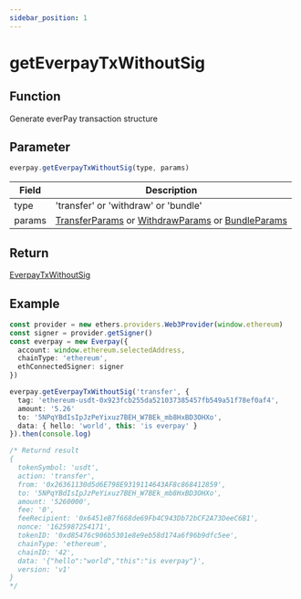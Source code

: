 ```yaml
---
sidebar_position: 1
---
```


# getEverpayTxWithoutSig

## Function

Generate everPay transaction structure

## Parameter

```js
everpay.getEverpayTxWithoutSig(type, params)
```

|Field|Description|
|---|---|
|type|'transfer' or 'withdraw' or 'bundle'|
|params|[TransferParams](../types#transferparams) or [WithdrawParams](../types#withdrawparams) or [BundleParams](../types#bundleparams)|

## Return

[EverpayTxWithoutSig](../types#everpaytxwithoutsig)

## Example

```ts
const provider = new ethers.providers.Web3Provider(window.ethereum)
const signer = provider.getSigner()
const everpay = new Everpay({
  account: window.ethereum.selectedAddress,
  chainType: 'ethereum',
  ethConnectedSigner: signer
})

everpay.getEverpayTxWithoutSig('transfer', {
  tag: 'ethereum-usdt-0x923fcb255da521037385457fb549a51f78ef0af4',
  amount: '5.26'
  to: '5NPqYBdIsIpJzPeYixuz7BEH_W7BEk_mb8HxBD3OHXo',
  data: { hello: 'world', this: 'is everpay' }
}).then(console.log)

/* Returnd result
{
  tokenSymbol: 'usdt',
  action: 'transfer',
  from: '0x26361130d5d6E798E9319114643AF8c868412859',
  to: '5NPqYBdIsIpJzPeYixuz7BEH_W7BEk_mb8HxBD3OHXo',
  amount: '5260000',
  fee: '0',
  feeRecipient: '0x6451eB7f668de69Fb4C943Db72bCF2A73DeeC6B1',
  nonce: '1625987254171',
  tokenID: '0xd85476c906b5301e8e9eb58d174a6f96b9dfc5ee',
  chainType: 'ethereum',
  chainID: '42',
  data: '{"hello":"world","this":"is everpay"}',
  version: 'v1'
}
*/

```
